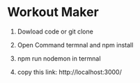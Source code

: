 <h1>Workout Maker</h1>

1. Dowload code or git clone

2. Open Command termnal and npm install

3. npm run nodemon in termnal

4. copy this link: http://localhost:3000/
